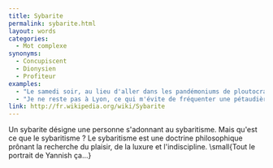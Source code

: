 ```yaml
---
title: Sybarite
permalink: sybarite.html
layout: words
categories:
  - Mot complexe
synonyms:
  - Concupiscent
  - Dionysien
  - Profiteur
examples:
  - "Le samedi soir, au lieu d'aller dans les pandémoniums de ploutocrates concupiscents, où plutôt devrais je dire ces cloaques sybarites dyonisiaques, vous feriez mieux de redémontrer la formule d'interpolation de Lagrange, où les processus de Markov à temps continu et diffusions."
  - "Je ne reste pas à Lyon, ce qui m'évite de fréquenter une pétaudière de sybarites dévoyés... bonnes libations bachiques !Évitez nonobstant les échansons égrillards..."
link: http://fr.wikipedia.org/wiki/Sybarite
---
```


Un sybarite désigne une personne s'adonnant au sybaritisme.
Mais qu'est ce que le sybaritisme ? Le sybaritisme est une doctrine philosophique prônant la recherche du plaisir, de la luxure et l'indiscipline. \small{Tout le portrait de Yannish ça...}


